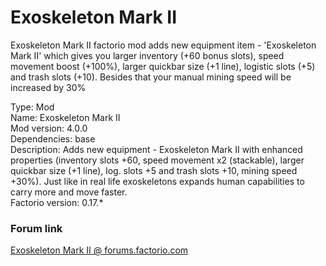 # Exoskeleton Mark II
Exoskeleton Mark II factorio mod adds new equipment item - 'Exoskeleton Mark II' which gives you larger inventory (+60 bonus slots), speed movement boost (+100%), larger quickbar size (+1 line),  logistic slots (+5) and trash slots (+10). Besides that your manual mining speed will be increased by 30%

Type: Mod</br>
Name: Exoskeleton Mark II</br>
Mod version: 4.0.0</br>
Dependencies: base</br>
Description: Adds new equipment - Exoskeleton Mark II with enhanced properties (inventory slots +60, speed movement x2 (stackable), larger quickbar size (+1 line), log. slots +5 and trash slots +10, mining speed +30%). Just like in real life exoskeletons expands human capabilities to carry more and move faster.</br>
Factorio version: 0.17.*

### Forum link
[Exoskeleton Mark II @ forums.factorio.com](https://forums.factorio.com/viewtopic.php?f=93&t=39645&p=235794#p235794)
